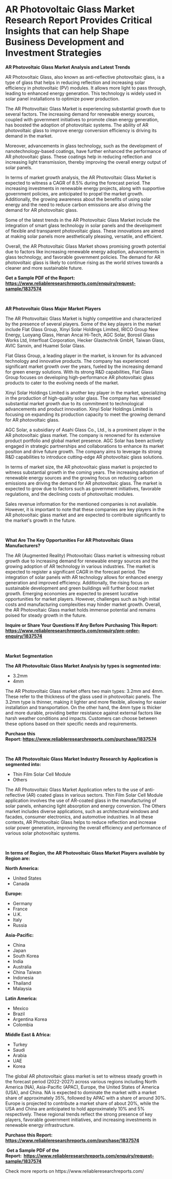 <p><h1>AR Photovoltaic Glass Market Research Report Provides Critical Insights that can help Shape Business Development and Investment Strategies</h1></p><p><strong>AR Photovoltaic Glass Market Analysis and Latest Trends</strong></p>
<p><p>AR Photovoltaic Glass, also known as anti-reflective photovoltaic glass, is a type of glass that helps in reducing reflection and increasing solar efficiency in photovoltaic (PV) modules. It allows more light to pass through, leading to enhanced energy generation. This technology is widely used in solar panel installations to optimize power production.</p><p>The AR Photovoltaic Glass Market is experiencing substantial growth due to several factors. The increasing demand for renewable energy sources, coupled with government initiatives to promote clean energy generation, has boosted the adoption of photovoltaic systems. The ability of AR photovoltaic glass to improve energy conversion efficiency is driving its demand in the market.</p><p>Moreover, advancements in glass technology, such as the development of nanotechnology-based coatings, have further enhanced the performance of AR photovoltaic glass. These coatings help in reducing reflection and increasing light transmission, thereby improving the overall energy output of solar panels.</p><p>In terms of market growth analysis, the AR Photovoltaic Glass Market is expected to witness a CAGR of 8.5% during the forecast period. The increasing investments in renewable energy projects, along with supportive government policies, are anticipated to propel the market growth. Additionally, the growing awareness about the benefits of using solar energy and the need to reduce carbon emissions are also driving the demand for AR photovoltaic glass.</p><p>Some of the latest trends in the AR Photovoltaic Glass Market include the integration of smart glass technology in solar panels and the development of flexible and transparent photovoltaic glass. These innovations are aimed at making solar panels more aesthetically pleasing, versatile, and efficient.</p><p>Overall, the AR Photovoltaic Glass Market shows promising growth potential due to factors like increasing renewable energy adoption, advancements in glass technology, and favorable government policies. The demand for AR photovoltaic glass is likely to continue rising as the world strives towards a cleaner and more sustainable future.</p></p>
<p><strong>Get a Sample PDF of the Report:&nbsp; <a href="https://www.reliableresearchreports.com/enquiry/request-sample/1837574">https://www.reliableresearchreports.com/enquiry/request-sample/1837574</a></strong></p>
<p>&nbsp;</p>
<p><strong>AR Photovoltaic Glass Major Market Players</strong></p>
<p><p>The AR Photovoltaic Glass Market is highly competitive and characterized by the presence of several players. Some of the key players in the market include Flat Glass Group, Xinyi Solar Holdings Limited, IRICO Group New Energy, Luoyang Glass, Henan Ancai Hi-Tech, AGC Solar, Borosil Glass Works Ltd, Interfloat Corporation, Hecker Glastechnik GmbH, Taiwan Glass, AVIC Sanxin, and Huamei Solar Glass.</p><p>Flat Glass Group, a leading player in the market, is known for its advanced technology and innovative products. The company has experienced significant market growth over the years, fueled by the increasing demand for green energy solutions. With its strong R&D capabilities, Flat Glass Group focuses on developing high-performance AR photovoltaic glass products to cater to the evolving needs of the market.</p><p>Xinyi Solar Holdings Limited is another key player in the market, specializing in the production of high-quality solar glass. The company has witnessed substantial market growth due to its commitment to technological advancements and product innovation. Xinyi Solar Holdings Limited is focusing on expanding its production capacity to meet the growing demand for AR photovoltaic glass.</p><p>AGC Solar, a subsidiary of Asahi Glass Co., Ltd., is a prominent player in the AR photovoltaic glass market. The company is renowned for its extensive product portfolio and global market presence. AGC Solar has been actively engaged in strategic partnerships and collaborations to enhance its market position and drive future growth. The company aims to leverage its strong R&D capabilities to introduce cutting-edge AR photovoltaic glass solutions.</p><p>In terms of market size, the AR photovoltaic glass market is projected to witness substantial growth in the coming years. The increasing adoption of renewable energy sources and the growing focus on reducing carbon emissions are driving the demand for AR photovoltaic glass. The market is expected to grow due to factors such as government initiatives, favorable regulations, and the declining costs of photovoltaic modules.</p><p>Sales revenue information for the mentioned companies is not available. However, it is important to note that these companies are key players in the AR photovoltaic glass market and are expected to contribute significantly to the market's growth in the future.</p></p>
<p>&nbsp;</p>
<p><strong>What Are The Key Opportunities For AR Photovoltaic Glass Manufacturers?</strong></p>
<p><p>The AR (Augmented Reality) Photovoltaic Glass market is witnessing robust growth due to increasing demand for renewable energy sources and the growing adoption of AR technology in various industries. The market is expected to register a significant CAGR in the forecast period. The integration of solar panels with AR technology allows for enhanced energy generation and improved efficiency. Additionally, the rising focus on sustainable development and green buildings will further boost market growth. Emerging economies are expected to present lucrative opportunities for market players. However, challenges such as high initial costs and manufacturing complexities may hinder market growth. Overall, the AR Photovoltaic Glass market holds immense potential and remains poised for steady growth in the future.</p></p>
<p><strong>Inquire or Share Your Questions If Any Before Purchasing This Report: <a href="https://www.reliableresearchreports.com/enquiry/pre-order-enquiry/1837574">https://www.reliableresearchreports.com/enquiry/pre-order-enquiry/1837574</a></strong></p>
<p>&nbsp;</p>
<p><strong>Market Segmentation</strong></p>
<p><strong>The AR Photovoltaic Glass Market Analysis by types is segmented into:</strong></p>
<p><ul><li>3.2mm</li><li>4mm</li></ul></p>
<p><p>The AR Photovoltaic Glass market offers two main types: 3.2mm and 4mm. These refer to the thickness of the glass used in photovoltaic panels. The 3.2mm type is thinner, making it lighter and more flexible, allowing for easier installation and transportation. On the other hand, the 4mm type is thicker and more durable, providing better resistance against external factors like harsh weather conditions and impacts. Customers can choose between these options based on their specific needs and requirements.</p></p>
<p><strong>Purchase this Report:&nbsp;<a href="https://www.reliableresearchreports.com/purchase/1837574">https://www.reliableresearchreports.com/purchase/1837574</a></strong></p>
<p>&nbsp;</p>
<p><strong>The AR Photovoltaic Glass Market Industry Research by Application is segmented into:</strong></p>
<p><ul><li>Thin Film Solar Cell Module</li><li>Others</li></ul></p>
<p><p>The AR Photovoltaic Glass Market Application refers to the use of anti-reflective (AR) coated glass in various sectors. Thin Film Solar Cell Module application involves the use of AR-coated glass in the manufacturing of solar panels, enhancing light absorption and energy conversion. The Others market includes diverse applications, such as architectural windows and facades, consumer electronics, and automotive industries. In all these contexts, AR Photovoltaic Glass helps to reduce reflection and increase solar power generation, improving the overall efficiency and performance of various solar photovoltaic systems.</p></p>
<p>&nbsp;</p>
<p><strong>In terms of Region, the AR Photovoltaic Glass Market Players available by Region are:</strong></p>
<p>
    <p> <strong> North America: </strong>
        <ul>
            <li>United States</li>
            <li>Canada</li>
        </ul>
        </p> 
    <p> <strong> Europe: </strong>
        <ul>
            <li>Germany</li>
            <li>France</li>
            <li>U.K.</li>
            <li>Italy</li>
            <li>Russia</li>
        </ul>
        </p> 
    <p> <strong> Asia-Pacific: </strong>
        <ul>
            <li>China</li>
            <li>Japan</li>
            <li>South Korea</li>
            <li>India</li>
            <li>Australia</li>
            <li>China Taiwan</li>
            <li>Indonesia</li>
            <li>Thailand</li>
            <li>Malaysia</li>
        </ul>
        </p> 
    <p> <strong> Latin America: </strong>
        <ul>
            <li>Mexico</li>
            <li>Brazil</li>
            <li>Argentina Korea</li>
            <li>Colombia</li>
        </ul>
        </p> 
    <p> <strong> Middle East & Africa: </strong>
        <ul>
            <li>Turkey</li>
            <li>Saudi</li>
            <li>Arabia</li>
            <li>UAE</li>
            <li>Korea</li>
        </ul>
    </p>
    </p>
<p><p>The global AR photovoltaic glass market is set to witness steady growth in the forecast period (2022-2027) across various regions including North America (NA), Asia-Pacific (APAC), Europe, the United States of America (USA), and China. NA is expected to dominate the market with a market share of approximately 35%, followed by APAC with a share of around 30%. Europe is projected to contribute a market share of about 20%, while the USA and China are anticipated to hold approximately 10% and 5% respectively. These regional trends reflect the strong presence of key players, favorable government initiatives, and increasing investments in renewable energy infrastructure.</p></p>
<p><strong>Purchase this Report: <a href="https://www.reliableresearchreports.com/purchase/1837574">https://www.reliableresearchreports.com/purchase/1837574</a></strong></p>
<p>&nbsp;<strong>Get a Sample PDF of the Report:&nbsp;&nbsp;<a href="https://www.reliableresearchreports.com/enquiry/request-sample/1837574">https://www.reliableresearchreports.com/enquiry/request-sample/1837574</a></strong></p>
<p><strong></strong></p>
<p>Check more reports on https://www.reliableresearchreports.com/</p>